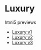 # Luxury
html5 previews

- [Luxury v1](https://drum-agency.github.io/html5tests/luxury/RAM_Laramie_luxury_300x250/)
- [Luxury v2](https://drum-agency.github.io/html5tests/luxury/RAM_Laramie_luxury_300x600/)
- [Luxury v3](https://drum-agency.github.io/html5tests/luxury/RAM_Laramie_luxury_970x250/)
